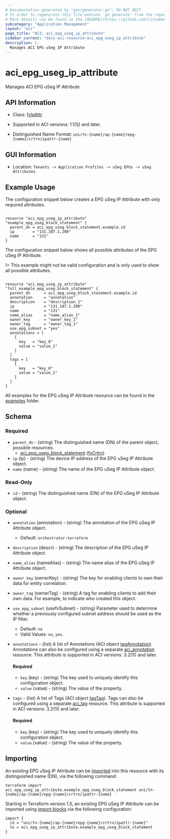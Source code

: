 ```yaml
---
# Documentation generated by "gen/generator.go"; DO NOT EDIT.
# In order to regenerate this file execute `go generate` from the repository root.
# More details can be found in the [README](https://github.com/CiscoDevNet/terraform-provider-aci/blob/master/README.md).
subcategory: "Application Management"
layout: "aci"
page_title: "ACI: aci_epg_useg_ip_attribute"
sidebar_current: "docs-aci-resource-aci_epg_useg_ip_attribute"
description: |-
  Manages ACI EPG uSeg IP Attribute
---
```


# aci_epg_useg_ip_attribute #

Manages ACI EPG uSeg IP Attribute



## API Information ##

* Class: [fvIpAttr](https://pubhub.devnetcloud.com/media/model-doc-latest/docs/app/index.html#/objects/fvIpAttr/overview)

* Supported in ACI versions: 1.1(1j) and later.

* Distinguished Name Format: `uni/tn-{name}/ap-{name}/epg-{name}/crtrn/ipattr-{name}`

## GUI Information ##

* Location: `Tenants -> Application Profiles -> uSeg EPGs -> uSeg Attributes`

## Example Usage ##

The configuration snippet below creates a EPG uSeg IP Attribute with only required attributes.

```hcl

resource "aci_epg_useg_ip_attribute" "example_epg_useg_block_statement" {
  parent_dn = aci_epg_useg_block_statement.example.id
  ip        = "131.107.1.200"
  name      = "131"
}

```
The configuration snippet below shows all possible attributes of the EPG uSeg IP Attribute.

!> This example might not be valid configuration and is only used to show all possible attributes.

```hcl

resource "aci_epg_useg_ip_attribute" "full_example_epg_useg_block_statement" {
  parent_dn      = aci_epg_useg_block_statement.example.id
  annotation     = "annotation"
  description    = "description_1"
  ip             = "131.107.1.200"
  name           = "131"
  name_alias     = "name_alias_1"
  owner_key      = "owner_key_1"
  owner_tag      = "owner_tag_1"
  use_epg_subnet = "yes"
  annotations = [
    {
      key   = "key_0"
      value = "value_1"
    }
  ]
  tags = [
    {
      key   = "key_0"
      value = "value_1"
    }
  ]
}

```

All examples for the EPG uSeg IP Attribute resource can be found in the [examples](https://github.com/CiscoDevNet/terraform-provider-aci/tree/master/examples/resources/aci_epg_useg_ip_attribute) folder.

## Schema ##

### Required ###

* `parent_dn` - (string) The distinguished name (DN) of the parent object, possible resources:
  - [aci_epg_useg_block_statement](https://registry.terraform.io/providers/CiscoDevNet/aci/latest/docs/resources/epg_useg_block_statement) ([fvCrtrn](https://pubhub.devnetcloud.com/media/model-doc-latest/docs/app/index.html#/objects/fvCrtrn/overview))
* `ip` (ip) - (string) The device IP address of the EPG uSeg IP Attribute object.
* `name` (name) - (string) The name of the EPG uSeg IP Attribute object.

### Read-Only ###

* `id` - (string) The distinguished name (DN) of the EPG uSeg IP Attribute object.

### Optional ###

* `annotation` (annotation) - (string) The annotation of the EPG uSeg IP Attribute object.
  - Default: `orchestrator:terraform`
* `description` (descr) - (string) The description of the EPG uSeg IP Attribute object.
* `name_alias` (nameAlias) - (string) The name alias of the EPG uSeg IP Attribute object.
* `owner_key` (ownerKey) - (string) The key for enabling clients to own their data for entity correlation.
* `owner_tag` (ownerTag) - (string) A tag for enabling clients to add their own data. For example, to indicate who created this object.
* `use_epg_subnet` (usefvSubnet) - (string) Parameter used to determine whether a previously configured subnet address should be used as the IP filter.
  - Default: `no`
  - Valid Values: `no`, `yes`.
* `annotations` - (list) A list of Annotations (ACI object [tagAnnotation](https://pubhub.devnetcloud.com/media/model-doc-latest/docs/app/index.html#/objects/tagAnnotation/overview)). Annotations can also be configured using a separate [aci_annotation](https://registry.terraform.io/providers/CiscoDevNet/aci/latest/docs/resources/annotation) resource. This attribute is supported in ACI versions: 3.2(1l) and later.
  #### Required ####
  
    * `key` (key) - (string) The key used to uniquely identify this configuration object.
    * `value` (value) - (string) The value of the property.
* `tags` - (list) A list of Tags (ACI object [tagTag](https://pubhub.devnetcloud.com/media/model-doc-latest/docs/app/index.html#/objects/tagTag/overview)). Tags can also be configured using a separate [aci_tag](https://registry.terraform.io/providers/CiscoDevNet/aci/latest/docs/resources/tag) resource. This attribute is supported in ACI versions: 3.2(1l) and later.
  #### Required ####
  
    * `key` (key) - (string) The key used to uniquely identify this configuration object.
    * `value` (value) - (string) The value of the property.

## Importing

An existing EPG uSeg IP Attribute can be [imported](https://www.terraform.io/docs/import/index.html) into this resource with its distinguished name (DN), via the following command:

```
terraform import aci_epg_useg_ip_attribute.example_epg_useg_block_statement uni/tn-{name}/ap-{name}/epg-{name}/crtrn/ipattr-{name}
```

Starting in Terraform version 1.5, an existing EPG uSeg IP Attribute can be imported
using [import blocks](https://developer.hashicorp.com/terraform/language/import) via the following configuration:

```
import {
  id = "uni/tn-{name}/ap-{name}/epg-{name}/crtrn/ipattr-{name}"
  to = aci_epg_useg_ip_attribute.example_epg_useg_block_statement
}
```
